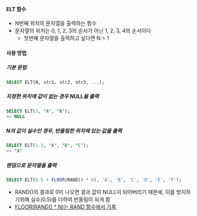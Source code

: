 #### ELT 함수
- N번째 위치의 문자열을 출력하는 함수
- 문자열의 위치는 0, 1, 2, 3의 순서가 아닌 1, 2, 3, 4의 순서이다
  - 첫번째 문자열을 출력하고 싶다면 N = 1

#### 사용 방법 
##### 기본 문법
```sql
SELECT ELT(N, str1, str2, str3, ...);
```
##### 지정한 위치에 값이 없는 경우 NULL을 출력
```sql
SELECT ELT(3, "A", "B");
>> NULL
```
##### N의 값이 실수인 경우, 반올림한 위치에 있는 값을 출력
```sql
SELECT ELT(1.3, "A", "B", "C");
>> "A"
```
##### 랜덤으로 문자열을 출력
```SQL
SELECT ELT(0.5 + FLOOR(RAND() * 6), 'A', 'B', 'C', 'D', 'E', 'F');
```
  - RAND()의 결과로 0이 나오면 결과 값이 NULL이 되어버리기 때문에, 이를 방지하기위해 실수(0.5)를 더하여 반올림이 되게 함
  - [FLOOR(RAND() * N)는 RAND 함수에서 기록](https://github.com/MunSeoHee/TIL/blob/main/Mysql/rand%20%ED%95%A8%EC%88%98.md)

